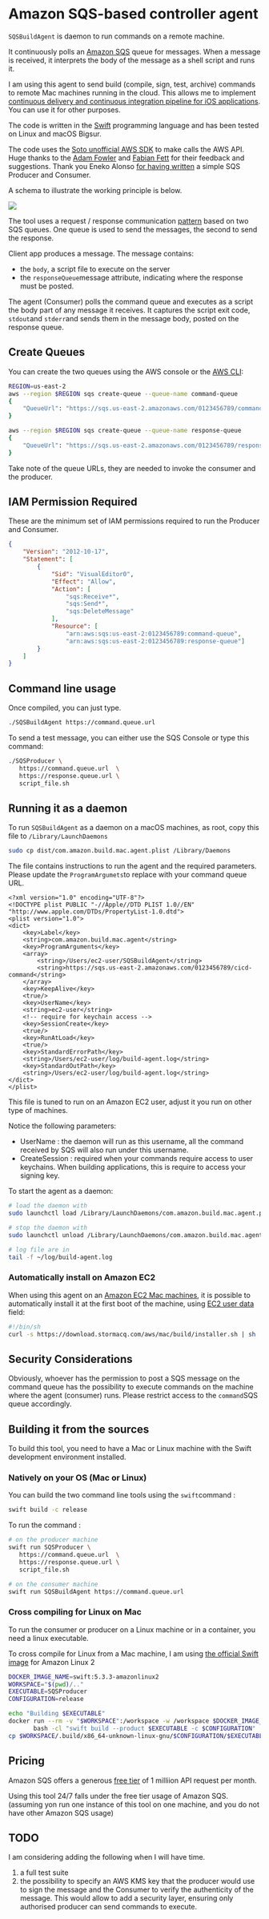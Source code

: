 # Amazon SQS-based controller agent

`SQSBuildAgent` is daemon to run commands on a remote machine.

It continuously polls an [Amazon SQS](https://aws.amazon.com/sqs/) queue for messages. When a message is received, it interprets the body of the message as a shell script and runs it.

I am using this agent to send build (compile, sign, test, archive) commands to remote Mac machines running in the cloud. This allows me to implement [continuous delivery and continuous integration pipeline for iOS applications](https://github.com/sebsto/amplify-ios-getting-started/tree/main/code). You can use it for other purposes.

The code is written in the [Swift](https://swift.org/) programming language and has been tested on Linux and macOS Bigsur.

The code uses the [Soto unofficial AWS SDK](https://github.com/soto-project) to make calls the AWS API.  Huge thanks to the [Adam Fowler](https://github.com/sponsors/adam-fowler) and [Fabian Fett](https://fabianfett.de/) for their feedback and suggestions. Thank you Eneko Alonso [for having written](https://www.enekoalonso.com/articles/writing-aws-sqs-producers-and-consumers-in-swift-demo-) a simple SQS Producer and Consumer.

A schema to illustrate the working principle is below.

![](img/SQSBuildAgent.png)

The tool uses a request / response communication [pattern](https://www.enterpriseintegrationpatterns.com/patterns/messaging/RequestReplyJmsExample.html) based on two SQS queues. One queue is used to send the messages, the second to send the response.  

Client app produces a message. The message contains:
- the `body`, a script file to execute on the server
- the `responseQueue`message attribute, indicating where the response must be posted.

The agent (Consumer) polls the command queue and executes as a script the body part of any message it receives. It captures the script exit code, `stdout`and `stderr`and sends them in the message body, posted on the response queue.

## Create Queues

You can create the two queues using the AWS console or the [AWS CLI](https://docs.aws.amazon.com/cli/latest/userguide/install-cliv2.html):

```bash
REGION=us-east-2
aws --region $REGION sqs create-queue --queue-name command-queue
{
    "QueueUrl": "https://sqs.us-east-2.amazonaws.com/0123456789/command-queue"
}

aws --region $REGION sqs create-queue --queue-name response-queue
{
    "QueueUrl": "https://sqs.us-east-2.amazonaws.com/0123456789/response-queue"
}
```

Take note of the queue URLs, they are needed to invoke the consumer and the producer.

## IAM Permission Required

These are the minimum set of IAM permissions required to run the Producer and Consumer.

```json
{
    "Version": "2012-10-17",
    "Statement": [
        {
            "Sid": "VisualEditor0",
            "Effect": "Allow",
            "Action": [
                "sqs:Receive*",
                "sqs:Send*",
                "sqs:DeleteMessage"
            ],
            "Resource": [
                "arn:aws:sqs:us-east-2:0123456789:command-queue", 
                "arn:aws:sqs:us-east-2:0123456789:response-queue"]
        }
    ]
}
```

## Command line usage 

Once compiled, you can just type.

```bash
./SQSBuildAgent https://command.queue.url
```

To send a test message, you can either use the SQS Console or type this command:

```bash
./SQSProducer \
   https://command.queue.url  \
   https://response.queue.url \
   script_file.sh 
```

## Running it as a daemon

To run `SQSBuildAgent` as a daemon on a macOS machines, as root, copy this file to `/Library/LaunchDaemons`

```bash
sudo cp dist/com.amazon.build.mac.agent.plist /Library/Daemons
```

The file contains instructions to run the agent and the required parameters.  Please update the `ProgramArgumets`to replace with your command queue URL.

```plist
<?xml version="1.0" encoding="UTF-8"?>
<!DOCTYPE plist PUBLIC "-//Apple//DTD PLIST 1.0//EN" "http://www.apple.com/DTDs/PropertyList-1.0.dtd">
<plist version="1.0">
<dict>
    <key>Label</key>
    <string>com.amazon.build.mac.agent</string>
    <key>ProgramArguments</key>
    <array>
        <string>/Users/ec2-user/SQSBuildAgent</string>
        <string>https://sqs.us-east-2.amazonaws.com/0123456789/cicd-command</string>
    </array>
    <key>KeepAlive</key>
    <true/>
    <key>UserName</key>
    <string>ec2-user</string>
    <!-- require for keychain access -->
    <key>SessionCreate</key>
    <true/>    
    <key>RunAtLoad</key>
    <true/>
    <key>StandardErrorPath</key>
    <string>/Users/ec2-user/log/build-agent.log</string>
    <key>StandardOutPath</key>
    <string>/Users/ec2-user/log/build-agent.log</string>
</dict>
</plist>
```

This file is tuned to run on an Amazon EC2 user, adjust it you run on other type of machines.

Notice the following parameters:
- UserName : the daemon will run as this username, all the command received by SQS will also run under this username.
- CreateSession : required when your commands require access to user keychains. When building applications, this is require to access your signing key.

To start the agent as a daemon:
```bash 
# load the daemon with 
sudo launchctl load /Library/LaunchDaemons/com.amazon.build.mac.agent.plist

# stop the daemon with 
sudo launchctl unload /Library/LaunchDaemons/com.amazon.build.mac.agent.plist

# log file are in 
tail -f ~/log/build-agent.log
```

### Automatically install on Amazon EC2

When using this agent on an [Amazon EC2 Mac machines](https://aws.amazon.com/ec2/instance-types/mac/), it is possible to automatically install it at the first boot of the machine, using [EC2 user data](https://docs.aws.amazon.com/AWSEC2/latest/UserGuide/user-data.html) field:

```bash
#!/bin/sh
curl -s https://download.stormacq.com/aws/mac/build/installer.sh | sh
```

## Security Considerations 

Obviously, whoever has the permission to post a SQS message on the command queue has the possibility to execute commands on the machine where the agent (consumer) runs. Please restrict access to the `command`SQS queue accordingly.

## Building it from the sources 

To build this tool, you need to have a Mac or Linux machine with the Swift development environment installed.

### Natively on your OS (Mac or Linux)

You can build the two command line tools using the `swift`command :

```bash 
swift build -c release
```

To run the command :

```bash
# on the producer machine
swift run SQSProducer \
   https://command.queue.url  \
   https://response.queue.url \
   script_file.sh 

# on the consumer machine
swift run SQSBuildAgent https://command.queue.url
```

### Cross compiling for Linux on Mac

To run the consumer or producer on a Linux machine or in a container, you need a linux executable.

To cross compile for Linux from a Mac machine, I am using [the official Swift image](https://hub.docker.com/_/swift) for Amazon Linux 2

```bash
DOCKER_IMAGE_NAME=swift:5.3.3-amazonlinux2
WORKSPACE="$(pwd)/.."
EXECUTABLE=SQSProducer
CONFIGURATION=release

echo "Building $EXECUTABLE"
docker run --rm -v "$WORKSPACE":/workspace -w /workspace $DOCKER_IMAGE_NAME \
       bash -cl "swift build --product $EXECUTABLE -c $CONFIGURATION"
cp $WORKSPACE/.build/x86_64-unknown-linux-gnu/$CONFIGURATION/$EXECUTABLE .
```

## Pricing

Amazon SQS offers a generous [free tier](https://aws.amazon.com/sqs/pricing/) of 1 milliion API request per month.

Using this tool 24/7 falls under the free tier usage of Amazon SQS. (assuming yon run one instance of this tool on one machine, and you do not have other Amazon SQS usage)

## TODO 

I am considering adding the following when I will have time.

1. a full test suite 
2. the possibility to specify an AWS KMS key that the producer would use to sign the message and the Consumer to verify the authenticity of the message.  This would allow to add a security layer, ensuring only authorised producer can send commands to execute.

